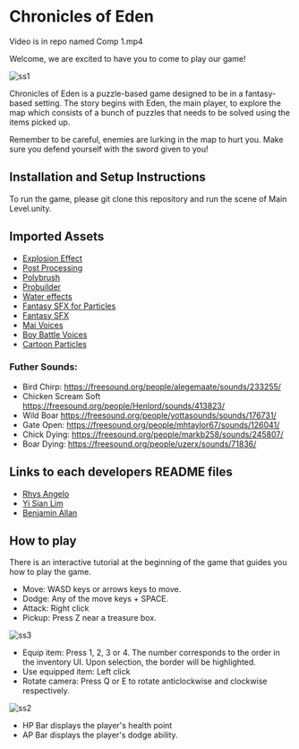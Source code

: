 # Chronicles of Eden
Video is in repo named Comp 1.mp4

Welcome, we are excited to have you to come to play our game! 

![ss1](Images/ss1.JPG)

Chronicles of Eden is a puzzle-based game designed to be in a fantasy-based setting. The story begins with Eden, the main player, to explore the map which consists of a bunch of puzzles that needs to be solved using the items picked up. 

Remember to be careful, enemies are lurking in the map to hurt you. Make sure you defend yourself with the sword given to you!

## Installation and Setup Instructions
To run the game, please git clone this repository and run the scene of Main Level.unity. 

## Imported Assets
* [Explosion Effect](https://assetstore.unity.com/packages/essentials/asset-packs/unity-particle-pack-73777)
* [Post Processing](https://assetstore.unity.com/packages/essentials/post-processing-stack-83912)
* [Polybrush](https://unity3d.com/unity/features/worldbuilding/polybrush)
* [Probuilder](https://unity3d.com/unity/features/worldbuilding/probuilder)
* [Water effects](https://assetstore.unity.com/packages/vfx/shaders/water-effect-fits-for-lowpoly-style-87810)
* [Fantasy SFX for Particles](https://assetstore.unity.com/packages/audio/sound-fx/foley/fantasy-sfx-for-particle-distort-texture-effect-library-42146)
* [Fantasy SFX](https://assetstore.unity.com/packages/audio/sound-fx/fantasy-sfx-32833)
* [Mai Voices](https://assetstore.unity.com/packages/audio/sound-fx/voices/mai-free-voices-52907)
* [Boy Battle Voices](https://assetstore.unity.com/packages/audio/sound-fx/voices/boy-battle-voices-volume-01-mai-36051)
* [Cartoon Particles](https://assetstore.unity.com/packages/vfx/particles/simple-fx-cartoon-particles-67834)

### Futher Sounds:
* Bird Chirp: https://freesound.org/people/alegemaate/sounds/233255/
* Chicken Scream Soft https://freesound.org/people/Henlord/sounds/413823/
* Wild Boar https://freesound.org/people/yottasounds/sounds/176731/
* Gate Open: https://freesound.org/people/mhtaylor67/sounds/126041/
* Chick Dying: https://freesound.org/people/markb258/sounds/245807/
* Boar Dying: https://freesound.org/people/uzerx/sounds/71836/


## Links to each developers README files
* [Rhys Angelo](angelorhys.md)
* [Yi Sian Lim](limyisi.md)
* [Benjamin Allan](allanbenj1.md)

## How to play
There is an interactive tutorial at the beginning of the game that guides you how to play the game. 
* Move: WASD keys or arrows keys to move.
* Dodge: Any of the move keys + SPACE.
* Attack: Right click 
* Pickup: Press Z near a treasure box.

![ss3](Images/ss3.JPG)
* Equip item: Press 1, 2, 3 or 4. The number corresponds to the order in the inventory UI. Upon selection, the border will be highlighted. 
* Use equipped item: Left click
* Rotate camera: Press Q or E to rotate anticlockwise and clockwise respectively.

![ss2](Images/ss2.JPG)

* HP Bar displays the player's health point
* AP Bar displays the player's dodge ability. 


